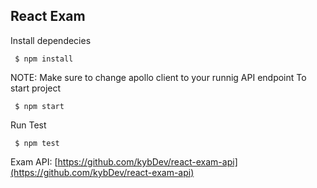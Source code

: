 
## React Exam

Install dependecies
```
 $ npm install
```

NOTE: Make sure to change apollo client to your runnig API endpoint
To start project
```
 $ npm start
```

Run Test
```
 $ npm test
```

Exam API:
[https://github.com/kybDev/react-exam-api](https://github.com/kybDev/react-exam-api)

